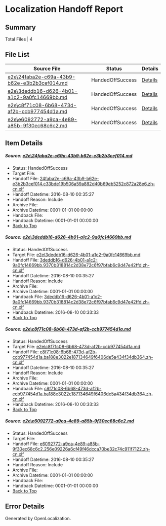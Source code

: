 # <a name='report-top'></a> Localization Handoff Report

## Summary
 Total Files | 4

## File List
 Source File | Status | Details 
 ----------- | ------ | ------- 
 [e2e\24faba2e-c69a-43b9-b62e-e3b2b3cef014.md](https://github.com/OpenLocalizationTestOrg/oltest/blob/04e0e709bd3e54c63fd687a090c26b828459de73/e2e/24faba2e-c69a-43b9-b62e-e3b2b3cef014.md) | HandedOffSuccess | [Details](#7ac2194efc1684a4e3eca8a2f87d865e972bed672)
 [e2e\3deddb16-d626-4b01-a1c2-9a0fc14669bb.md](https://github.com/OpenLocalizationTestOrg/oltest/blob/9c3219056751008597f59b20650b6bcd192976fa/e2e/3deddb16-d626-4b01-a1c2-9a0fc14669bb.md) | HandedOffSuccess | [Details](#11bb3557de52518ba6566d53a5f5b15aa8b1c7183)
 [e2e\c8f71c08-6b68-473d-af2b-ccb977454d1a.md](https://github.com/OpenLocalizationTestOrg/oltest/blob/9c3219056751008597f59b20650b6bcd192976fa/e2e/c8f71c08-6b68-473d-af2b-ccb977454d1a.md) | HandedOffSuccess | [Details](#0d7d75a7245646a71a32ab84419b71623d946fbc4)
 [e2e\e6092772-a9ca-4e89-a85b-9f30ec68c6c2.md](https://github.com/OpenLocalizationTestOrg/oltest/blob/d4700e11c81d2f76813da4cb21a683881165cb2a/e2e/e6092772-a9ca-4e89-a85b-9f30ec68c6c2.md) | HandedOffSuccess | [Details](#8d0b8c5054196c5058bfaf98808b8f0fe91769005)

## Item Details
##### <a name='7ac2194efc1684a4e3eca8a2f87d865e972bed672'></a> Source: [e2e\24faba2e-c69a-43b9-b62e-e3b2b3cef014.md](https://github.com/OpenLocalizationTestOrg/oltest/blob/04e0e709bd3e54c63fd687a090c26b828459de73/e2e/24faba2e-c69a-43b9-b62e-e3b2b3cef014.md)
* Status: HandedOffSuccess
* Target File: 
* Handoff File: [24faba2e-c69a-43b9-b62e-e3b2b3cef014.c33bde19b506a59a882d40b69eb5252c872a28e6.zh-cn.xlf](https://github.com/OpenLocalizationTestOrg/olhandoff-e2e/blob/9a7f8d5f98b3eaaf4032b437e05dd40705e1e57e/ol-handoff/OpenLocalizationTestOrg/ol-test-zhcn/ci/ht/24faba2e-c69a-43b9-b62e-e3b2b3cef014.c33bde19b506a59a882d40b69eb5252c872a28e6.zh-cn.xlf)
* Handoff Datetime: 2016-08-10 00:35:27
* Handoff Reason: Include
* Archive File: 
* Archive Datetime: 0001-01-01 00:00:00
* Handback File: 
* Handback Datetime: 0001-01-01 00:00:00
* [Back to Top](#report-top)

##### <a name='11bb3557de52518ba6566d53a5f5b15aa8b1c7183'></a> Source: [e2e\3deddb16-d626-4b01-a1c2-9a0fc14669bb.md](https://github.com/OpenLocalizationTestOrg/oltest/blob/9c3219056751008597f59b20650b6bcd192976fa/e2e/3deddb16-d626-4b01-a1c2-9a0fc14669bb.md)
* Status: HandedOffSuccess
* Target File: [e2e\3deddb16-d626-4b01-a1c2-9a0fc14669bb.md](https://github.com/OpenLocalizationTestOrg/ol-test-zhcn/blob/4f97163deeb76061d43a2aef4535b56e7dafc012/e2e/3deddb16-d626-4b01-a1c2-9a0fc14669bb.md)
* Handoff File: [3deddb16-d626-4b01-a1c2-9a0fc14669bb.9370b318814c2d38e72c6f97bfab6c9d47e42ffd.zh-cn.xlf](https://github.com/OpenLocalizationTestOrg/olhandoff-e2e/blob/9a7f8d5f98b3eaaf4032b437e05dd40705e1e57e/ol-handoff/OpenLocalizationTestOrg/ol-test-zhcn/ci/ht/3deddb16-d626-4b01-a1c2-9a0fc14669bb.9370b318814c2d38e72c6f97bfab6c9d47e42ffd.zh-cn.xlf)
* Handoff Datetime: 2016-08-10 00:35:27
* Handoff Reason: Include
* Archive File: 
* Archive Datetime: 0001-01-01 00:00:00
* Handback File: [3deddb16-d626-4b01-a1c2-9a0fc14669bb.9370b318814c2d38e72c6f97bfab6c9d47e42ffd.zh-cn.xlf](https://github.com/OpenLocalizationTestOrg/olhandback-e2e/blob/b84ed79b2c551a0a3f190e389eb2dc2295a5a8cf/ol-handback/OpenLocalizationTestOrg/ol-test-zhcn/ci/high/3deddb16-d626-4b01-a1c2-9a0fc14669bb.9370b318814c2d38e72c6f97bfab6c9d47e42ffd.zh-cn.xlf)
* Handback Datetime: 2016-08-10 00:33:33
* [Back to Top](#report-top)

##### <a name='0d7d75a7245646a71a32ab84419b71623d946fbc4'></a> Source: [e2e\c8f71c08-6b68-473d-af2b-ccb977454d1a.md](https://github.com/OpenLocalizationTestOrg/oltest/blob/9c3219056751008597f59b20650b6bcd192976fa/e2e/c8f71c08-6b68-473d-af2b-ccb977454d1a.md)
* Status: HandedOffSuccess
* Target File: [e2e\c8f71c08-6b68-473d-af2b-ccb977454d1a.md](https://github.com/OpenLocalizationTestOrg/ol-test-zhcn/blob/4f97163deeb76061d43a2aef4535b56e7dafc012/e2e/c8f71c08-6b68-473d-af2b-ccb977454d1a.md)
* Handoff File: [c8f71c08-6b68-473d-af2b-ccb977454d1a.ba188e3022e187134649f6406de5a434f34db364.zh-cn.xlf](https://github.com/OpenLocalizationTestOrg/olhandoff-e2e/blob/9a7f8d5f98b3eaaf4032b437e05dd40705e1e57e/ol-handoff/OpenLocalizationTestOrg/ol-test-zhcn/ci/ht/c8f71c08-6b68-473d-af2b-ccb977454d1a.ba188e3022e187134649f6406de5a434f34db364.zh-cn.xlf)
* Handoff Datetime: 2016-08-10 00:35:27
* Handoff Reason: Include
* Archive File: 
* Archive Datetime: 0001-01-01 00:00:00
* Handback File: [c8f71c08-6b68-473d-af2b-ccb977454d1a.ba188e3022e187134649f6406de5a434f34db364.zh-cn.xlf](https://github.com/OpenLocalizationTestOrg/olhandback-e2e/blob/b84ed79b2c551a0a3f190e389eb2dc2295a5a8cf/ol-handback/OpenLocalizationTestOrg/ol-test-zhcn/ci/high/c8f71c08-6b68-473d-af2b-ccb977454d1a.ba188e3022e187134649f6406de5a434f34db364.zh-cn.xlf)
* Handback Datetime: 2016-08-10 00:33:33
* [Back to Top](#report-top)

##### <a name='8d0b8c5054196c5058bfaf98808b8f0fe91769005'></a> Source: [e2e\e6092772-a9ca-4e89-a85b-9f30ec68c6c2.md](https://github.com/OpenLocalizationTestOrg/oltest/blob/d4700e11c81d2f76813da4cb21a683881165cb2a/e2e/e6092772-a9ca-4e89-a85b-9f30ec68c6c2.md)
* Status: HandedOffSuccess
* Target File: 
* Handoff File: [e6092772-a9ca-4e89-a85b-9f30ec68c6c2.256e09226a6cf49f46dcca70be32c74c911f7122.zh-cn.xlf](https://github.com/OpenLocalizationTestOrg/olhandoff-e2e/blob/9a7f8d5f98b3eaaf4032b437e05dd40705e1e57e/ol-handoff/OpenLocalizationTestOrg/ol-test-zhcn/ci/ht/e6092772-a9ca-4e89-a85b-9f30ec68c6c2.256e09226a6cf49f46dcca70be32c74c911f7122.zh-cn.xlf)
* Handoff Datetime: 2016-08-10 00:35:27
* Handoff Reason: Include
* Archive File: 
* Archive Datetime: 0001-01-01 00:00:00
* Handback File: 
* Handback Datetime: 0001-01-01 00:00:00
* [Back to Top](#report-top)


## Error Details

Generated by OpenLocalization.
